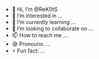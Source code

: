 - 👋 Hi, I’m @ReK0tS
- 👀 I’m interested in ...
- 🌱 I’m currently learning ...
- 💞️ I’m looking to collaborate on ...
- 📫 How to reach me ...
- 😄 Pronouns: ...
- ⚡ Fun fact: ...

<!---
ReK0tS/ReK0tS is a ✨ special ✨ repository because its `README.md` (this file) appears on your GitHub profile.
You can click the Preview link to take a look at your changes.
--->
